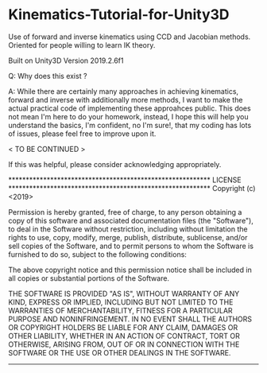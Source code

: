 # Kinematics-Tutorial-for-Unity3D
Use of forward and inverse kinematics using CCD and Jacobian methods. Oriented for people willing to learn IK theory.

Built on Unity3D Version 2019.2.6f1

Q: Why does this exist ?

A: While there are certainly many approaches in achieving kinematics, forward and inverse with additionally more methods, I want to make the actual practical code of implementing these approahces public. This does not mean I'm here to do your homework, instead, I hope this will help you understand the basics, I'm confident, no I'm sure!, that my coding has lots of issues, please feel free to improve upon it. 


< TO BE CONTINUED >

If this was helpful, please consider acknowledging appropriately. 

********************************************************** LICENSE **********************************************************
Copyright (c) <2019> <Eleftherios Triantafyllidis>

Permission is hereby granted, free of charge, to any person obtaining a copy
of this software and associated documentation files (the "Software"), to deal
in the Software without restriction, including without limitation the rights
to use, copy, modify, merge, publish, distribute, sublicense, and/or sell
copies of the Software, and to permit persons to whom the Software is
furnished to do so, subject to the following conditions:

The above copyright notice and this permission notice shall be included in all
copies or substantial portions of the Software.

THE SOFTWARE IS PROVIDED "AS IS", WITHOUT WARRANTY OF ANY KIND, EXPRESS OR
IMPLIED, INCLUDING BUT NOT LIMITED TO THE WARRANTIES OF MERCHANTABILITY,
FITNESS FOR A PARTICULAR PURPOSE AND NONINFRINGEMENT. IN NO EVENT SHALL THE
AUTHORS OR COPYRIGHT HOLDERS BE LIABLE FOR ANY CLAIM, DAMAGES OR OTHER
LIABILITY, WHETHER IN AN ACTION OF CONTRACT, TORT OR OTHERWISE, ARISING FROM,
OUT OF OR IN CONNECTION WITH THE SOFTWARE OR THE USE OR OTHER DEALINGS IN THE
SOFTWARE.
***************************************************************************************************************************** 

